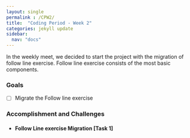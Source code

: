 ```yaml
---
layout: single
permalink : /CPW2/
title:  "Coding Period - Week 2"
categories: jekyll update
sidebar:
  nav: "docs"
---
```

In the weekly meet, we decided to start the project with the migration of follow line exercise. Follow line exercise consists of the most basic components.


### Goals

- [ ] Migrate the Follow line exercise 


### Accomplishment and Challenges 


* #### Follow Line exercise Migration \[Task 1\]




